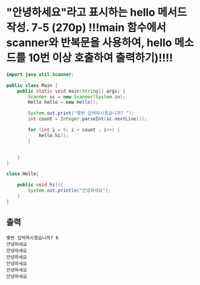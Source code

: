 # "안녕하세요"라고 표시하는 hello 메서드 작성. 7-5 (270p) !!!main 함수에서 scanner와 반복문을 사용하여, hello 메소드를 10번 이상 호출하여 출력하기)!!!!





```java
import java.util.Scanner;

public class Main {
    public static void main(String[] args) {
        Scanner sc = new Scanner(System.in);
        Hello hello = new Hello();

        System.out.print("몇번 입력하시겠습니까? ");
        int count = Integer.parseInt(sc.nextLine());

        for (int i = 0; i < count ; i++) {
            hello.hi();
        }


    }
}

class Hello{

    public void hi(){
        System.out.println("안녕하세요");
    }
}
```

출력
---
    몇번 입력하시겠습니까? 6
    안녕하세요
    안녕하세요
    안녕하세요
    안녕하세요
    안녕하세요
    안녕하세요
